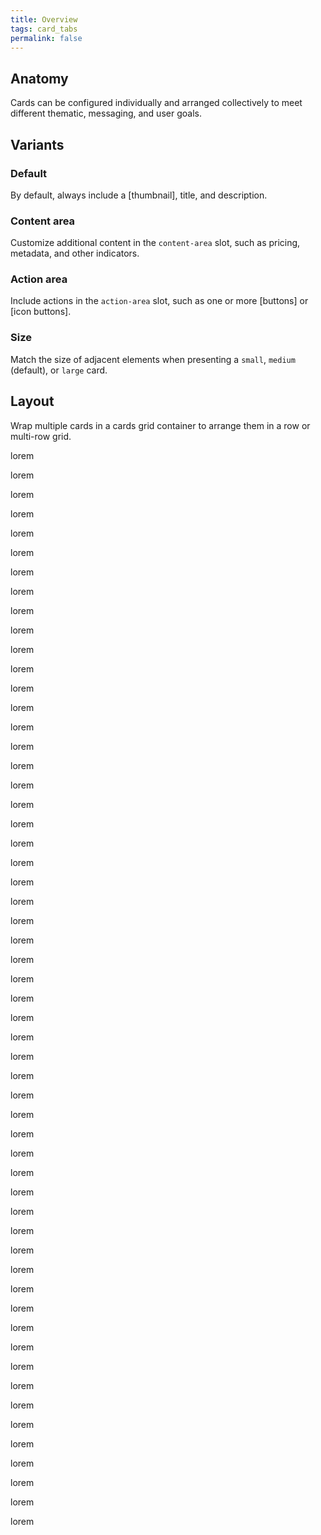 ```yaml
---
title: Overview
tags: card_tabs
permalink: false
---
```


## Anatomy

Cards can be configured individually and arranged collectively to meet different thematic, messaging, and user goals.

<!-- Anatomy -->

## Variants

### Default

By default, always include a [thumbnail], title, and description.

<esds-example-code-pair source='<esds-card title="Example Card on Doc Site"></esds-card>'>
<esds-rendered-example label="default">
  <esds-card title="Content"></esds-card>
</esds-rendered-example>
</esds-example-code-pair>

### Content area

Customize additional content in the `content-area` slot, such as pricing, metadata, and other indicators.

<!-- Example Code Pair -->

### Action area

Include actions in the `action-area` slot, such as one or more [buttons] or [icon buttons].

<!-- Example Code Pair -->

### Size

Match the size of adjacent elements when presenting a `small`, `medium` (default), or `large` card.

<!-- Example Code Pair -->

## Layout

Wrap multiple cards in a cards grid container to arrange them in a row or multi-row grid.

<!-- Example Code Pair -->

lorem

lorem

lorem

lorem

lorem

lorem

lorem

lorem

lorem

lorem

lorem

lorem

lorem

lorem

lorem

lorem

lorem

lorem

lorem

lorem

lorem

lorem

lorem

lorem

lorem

lorem

lorem

lorem

lorem

lorem

lorem

lorem

lorem

lorem

lorem

lorem

lorem

lorem

lorem

lorem

lorem

lorem

lorem

lorem

lorem

lorem

lorem

lorem

lorem

lorem

lorem

lorem

lorem

lorem

lorem

lorem
